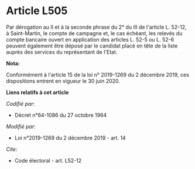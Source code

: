 # Article L505

Par dérogation au II et à la seconde phrase du 2° du III de l'article L. 52-12, à Saint-Martin, le compte de campagne et, le
cas échéant, les relevés du compte bancaire ouvert en application des articles L. 52-5 ou L. 52-6 peuvent également être
déposé par le candidat placé en tête de la liste auprès des services du représentant de l'Etat.

**Nota:**

Conformément à l'article 15 de la loi n° 2019-1269 du 2 décembre 2019, ces dispositions entrent en vigueur le 30 juin 2020.

**Liens relatifs à cet article**

_Codifié par_:

  - Décret n°64-1086 du 27 octobre 1964

_Modifié par_:

  - Loi n°2019-1269 du 2 décembre 2019 - art. 14

_Cite_:

  - Code électoral - art. L52-12
